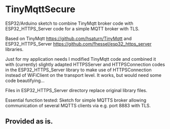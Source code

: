 # TinyMqttSecure
ESP32/Arduino sketch to combine TinyMqtt broker code with ESP32_HTTPS_Server code for a simple MQTT broker with TLS.

Based on TinyMqtt https://github.com/hsaturn/TinyMqtt and ESP32_HTTPS_Server https://github.com/fhessel/esp32_https_server libraries.

Just for my application needs I modified TinyMqtt code and combined it with (currently) slightly adapted HTTPSServer and HTTPSConnection codes in the ESP32_HTTPS_Server library to make use of HTTPSConnection instead of WiFiClient on the transport level. It works, but would need some code beautifying...

Files in ESP32_HTTPS_Server directory replace original library files.

   Essential function tested:
    Sketch for simple MQTTS broker allowing communication of several MQTTS clients via e.g. port 8883 with TLS.

## Provided as is.
